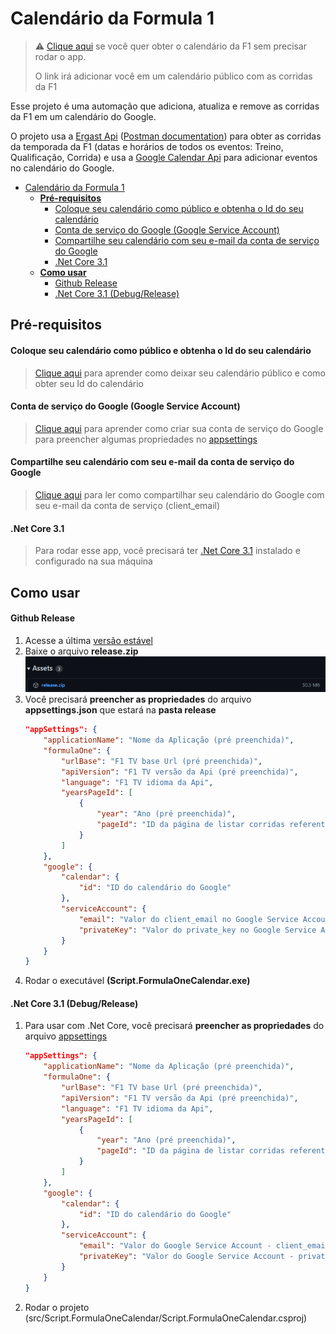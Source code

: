 # Calendário da Formula 1

> ⚠️ [Clique aqui](https://calendar.google.com/calendar/u/0?cid=ZjdycmM5b2V1bmVhbWhpN2dnMzlic29kczBAZ3JvdXAuY2FsZW5kYXIuZ29vZ2xlLmNvbQ) se você quer obter o calendário da F1 sem precisar rodar o app.
> <p>O link irá adicionar você em um calendário público com as corridas da F1</p>

Esse projeto é uma automação que adiciona, atualiza e remove as corridas da F1 em um calendário do Google.<p>
O projeto usa a [Ergast Api](http://ergast.com/mrd/) ([Postman documentation](https://documenter.getpostman.com/view/11586746/SztEa7bL)) para obter as corridas da temporada da F1 (datas e horários de todos os eventos: Treino, Qualificação, Corrida) e usa a [Google Calendar Api](https://developers.google.com/calendar/api) para adicionar eventos no calendário do Google.

- [Calendário da Formula 1](#calendário-da-formula-1)
  - [**Pré-requisitos**](#pré-requisitos)
      - [Coloque seu calendário como público e obtenha o Id do seu calendário](#coloque-seu-calendário-como-público-e-obtenha-o-id-do-seu-calendário)
      - [Conta de serviço do Google (Google Service Account)](#conta-de-serviço-do-google-google-service-account)
      - [Compartilhe seu calendário com seu e-mail da conta de serviço do Google](#compartilhe-seu-calendário-com-seu-e-mail-da-conta-de-serviço-do-google)
      - [.Net Core 3.1](#net-core-31)
  - [**Como usar**](#como-usar)
      - [Github Release](#github-release)
      - [.Net Core 3.1 (Debug/Release)](#net-core-31-debugrelease)

## **Pré-requisitos**
#### Coloque seu calendário como público e obtenha o Id do seu calendário
> [Clique aqui](https://yabdab.zendesk.com/hc/en-us/articles/205945926-Find-Google-Calendar-ID) para aprender como deixar seu calendário público e como obter seu Id do calendário

#### Conta de serviço do Google (Google Service Account)
> [Clique aqui](https://support.google.com/a/answer/7378726?hl=en) para aprender como criar sua conta de serviço do Google para preencher algumas propriedades no [appsettings](src/Script.FormulaOneCalendar/appsettings.json)

#### Compartilhe seu calendário com seu e-mail da conta de serviço do Google
> [Clique aqui](https://support.google.com/a/users/answer/37082?hl=en) para ler como compartilhar seu calendário do Google com seu e-mail da conta de serviço (client_email)

#### .Net Core 3.1
> Para rodar esse app, você precisará ter [.Net Core 3.1](https://dotnet.microsoft.com/en-us/download/dotnet/3.1) instalado e configurado na sua máquina

## **Como usar**
#### Github Release
1. Acesse a última [versão estável](https://github.com/souzaMateus99/Script.FormulaOneCalendar/releases)
2. Baixe o arquivo **release.zip**
    ![release-zip](release-zip.png)
3. Você precisará **preencher as propriedades** do arquivo **appsettings.json** que estará na **pasta release**
    ```json
    "appSettings": {
        "applicationName": "Nome da Aplicação (pré preenchida)",
        "formulaOne": {
            "urlBase": "F1 TV base Url (pré preenchida)",
            "apiVersion": "F1 TV versão da Api (pré preenchida)",
            "language": "F1 TV idioma da Api",
            "yearsPageId": [
                {
                    "year": "Ano (pré preenchida)",
                    "pageId": "ID da página de listar corridas referente ao ano (pré preenchida)"
                }
            ]
        },
        "google": {
            "calendar": {
                "id": "ID do calendário do Google"
            },
            "serviceAccount": {
                "email": "Valor do client_email no Google Service Account",
                "privateKey": "Valor do private_key no Google Service Account"
            }
        }
    }
    ```
4. Rodar o executável **(Script.FormulaOneCalendar.exe)**

#### .Net Core 3.1 (Debug/Release)
1. Para usar com .Net Core, você precisará **preencher as propriedades** do arquivo [appsettings](src/Script.FormulaOneCalendar/appsettings.json)    
    ```json
    "appSettings": {
        "applicationName": "Nome da Aplicação (pré preenchida)",
        "formulaOne": {
            "urlBase": "F1 TV base Url (pré preenchida)",
            "apiVersion": "F1 TV versão da Api (pré preenchida)",
            "language": "F1 TV idioma da Api",
            "yearsPageId": [
                {
                    "year": "Ano (pré preenchida)",
                    "pageId": "ID da página de listar corridas referente ao ano (pré preenchida)"
                }
            ]
        },
        "google": {
            "calendar": {
                "id": "ID do calendário do Google"
            },
            "serviceAccount": {
                "email": "Valor do Google Service Account - client_email",
                "privateKey": "Valor do Google Service Account - private_key"
            }
        }
    }
    ```
2. Rodar o projeto (src/Script.FormulaOneCalendar/Script.FormulaOneCalendar.csproj)
